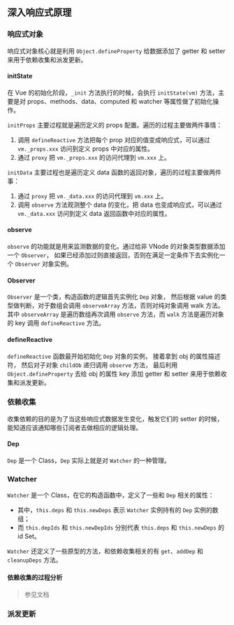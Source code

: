 ## 深入响应式原理

### 响应式对象

响应式对象核心就是利用 `Object.defineProperty` 给数据添加了 getter 和 setter 来用于依赖收集和派发更新。

#### initState

在 Vue 的初始化阶段，`_init` 方法执行的时候，会执行 `initState(vm)` 方法，主要是对 props、methods、data、computed 和 watcher 等属性做了初始化操作。

`initProps` 主要过程就是遍历定义的 props 配置。遍历的过程主要做两件事情：
1. 调用 `defineReactive` 方法把每个 prop 对应的值变成响应式，可以通过 `vm._props.xxx` 访问到定义 props 中对应的属性。
2. 通过 `proxy` 把 `vm._props.xxx` 的访问代理到 `vm.xxx` 上。

`initData` 主要过程也是遍历定义 data 函数的返回对象，遍历的过程主要做两件事：
1. 通过 `proxy` 把 `vm._data.xxx` 的访问代理到 `vm.xxx` 上。
2. 调用 `observe` 方法观测整个 data 的变化，把 data 也变成响应式，可以通过 `vm._data.xxx` 访问到定义 data 返回函数中对应的属性。

#### observe

`observe` 的功能就是用来监测数据的变化。通过给非 VNode 的对象类型数据添加一个 `Observer`，
如果已经添加过则直接返回，否则在满足一定条件下去实例化一个 `Observer` 对象实例。

#### Observer

`Observer` 是一个类，构造函数的逻辑首先实例化 `Dep` 对象，
然后根据 value 的类型做判断，对于数组会调用 `observeArray` 方法，否则对纯对象调用 walk 方法。
其中 `observeArray` 是遍历数组再次调用 `observe` 方法，而 `walk` 方法是遍历对象的 key 调用 `defineReactive` 方法。

#### defineReactive

`defineReactive` 函数最开始初始化 `Dep` 对象的实例，
接着拿到 obj 的属性描述符，
然后对子对象 `childOb` 递归调用 `observe` 方法，
最后利用 `Object.defineProperty` 去给 obj 的属性 key 添加 getter 和 setter 来用于依赖收集和派发更新。


### 依赖收集

收集依赖的目的是为了当这些响应式数据发生变化，触发它们的 setter 的时候，能知道应该通知哪些订阅者去做相应的逻辑处理。

#### Dep

`Dep` 是一个 Class，`Dep` 实际上就是对 `Watcher` 的一种管理。

### Watcher

`Watcher` 是一个 Class，在它的构造函数中，定义了一些和 `Dep` 相关的属性：
* 其中，`this.deps` 和 `this.newDeps` 表示 `Watcher` 实例持有的 `Dep` 实例的数组；
* 而 `this.depIds` 和 `this.newDepIds` 分别代表 `this.deps` 和 `this.newDeps` 的 id Set。

`Watcher` 还定义了一些原型的方法，和依赖收集相关的有 `get`、`addDep` 和 `cleanupDeps` 方法。

#### 依赖收集的过程分析

> 参见文档


### 派发更新

